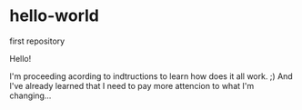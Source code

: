 # hello-world
first repository


Hello!

I'm proceeding acording to indtructions to learn how does it all work. ;)
And I've already learned that I need to pay more attencion to what I'm changing...
